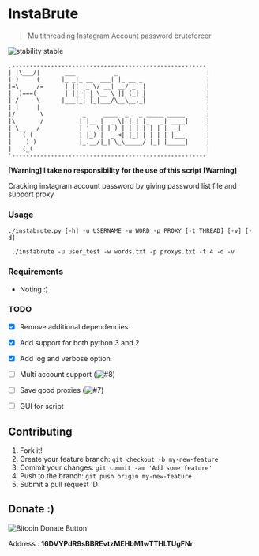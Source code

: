 # InstaBrute
> Multithreading Instagram Account password bruteforcer

![stability stable](http://b.repl.ca/v1/stability-stable-brightgreen.png)

    .-------------------------------------------------------.
    | |\___/|       ___           _                         |
    | )     (      |_ _|_ __  ___| |_ __ _                  |
    |=\     /=      | || '_ \/ __| __/ _` |                 |
    |  )===(        | || | | \__ \ || (_| |                 |
    | /     \      |___|_| |_|___/\__\__,_|                 |
    | |     |                                               |
    |/       \           _     ____  _   _ _____ _____      |
    |\       /          | |__ |  _ \| | | |_   _| ____|     |
    | \__  _/           | '_ \| |_) | | | | | | |  _|       |
    |   ( (             | |_) |  _ <| |_| | | | | |___      |
    |    ) )            |_.__/|_| \_\_____/ |_| |_____|     |
    |   (_(                                                 |
    '-------------------------------------------------------'
    

**[Warning] I take no responsibility for the use of this script [Warning]**

Cracking instagram account password by giving password list file and support proxy

### Usage

```./instabrute.py [-h] -u USERNAME -w WORD -p PROXY [-t THREAD] [-v] [-d]```

``` ./instabrute -u user_test -w words.txt -p proxys.txt -t 4 -d -v```

### Requirements

* Noting :)

### TODO

- [x] Remove additional dependencies
- [x] Add support for both python 3 and 2
- [x] Add log and verbose option
- [ ] Multi account support (![#8](https://github.com/N3TC4T/InstaBrute/issues/8))
- [ ] Save good proxies (![#7](https://github.com/N3TC4T/InstaBrute/issues/7))
- [ ] GUI for script


## Contributing

1. Fork it!
2. Create your feature branch: `git checkout -b my-new-feature`
3. Commit your changes: `git commit -am 'Add some feature'`
4. Push to the branch: `git push origin my-new-feature`
5. Submit a pull request :D

## Donate :)

![Bitcoin Donate Button](https://www.drupal.org/files/project-images/bitcoindonate.png)

Address : **16DVYPdR9sBBREvtzMEHbM1wTTHLTUgFNr**
